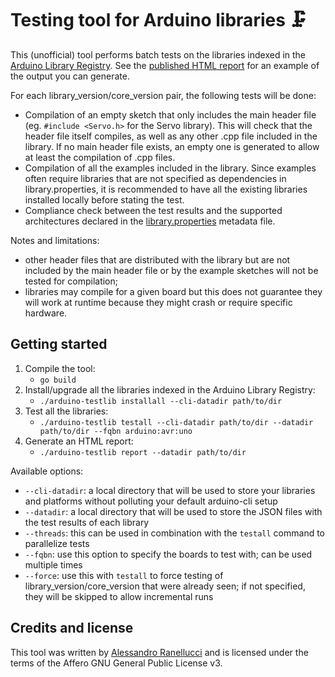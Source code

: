 # Testing tool for Arduino libraries 🗜

This (unofficial) tool performs batch tests on the libraries indexed in the [Arduino Library Registry](https://github.com/arduino/library-registry). See the [published HTML report](https://alranel.github.io/arduino-testlib/) for an example of the output you can generate.

For each library_version/core_version pair, the following tests will be done:

* Compilation of an empty sketch that only includes the main header file (eg. `#include <Servo.h>` for the Servo library). This will check that the header file itself compiles, as well as any other .cpp file included in the library. If no main header file exists, an empty one is generated to allow at least the compilation of .cpp files.
* Compilation of all the examples included in the library. Since examples often require libraries that are not specified as dependencies in library.properties, it is recommended to have all the existing libraries installed locally before stating the test.
* Compliance check between the test results and the supported architectures declared in the [library.properties](https://arduino.github.io/arduino-cli/0.20/library-specification/) metadata file.

Notes and limitations:

* other header files that are distributed with the library but are not included by the main header file or by the example sketches will not be tested for compilation;
* libraries may compile for a given board but this does not guarantee they will work at runtime because they might crash or require specific hardware.

## Getting started

1. Compile the tool:
    * `go build`
2. Install/upgrade all the libraries indexed in the Arduino Library Registry:
    * `./arduino-testlib installall --cli-datadir path/to/dir`
3. Test all the libraries:
    * `./arduino-testlib testall --cli-datadir path/to/dir --datadir path/to/dir --fqbn arduino:avr:uno`
4. Generate an HTML report:
    * `./arduino-testlib report --datadir path/to/dir`

Available options:

* `--cli-datadir`: a local directory that will be used to store your libraries and platforms without polluting your default arduino-cli setup
* `--datadir`: a local directory that will be used to store the JSON files with the test results of each library
* `--threads`: this can be used in combination with the `testall` command to parallelize tests
* `--fqbn`: use this option to specify the boards to test with; can be used multiple times
* `--force`: use this with `testall` to force testing of library_version/core_version that were already seen; if not specified, they will be skipped to allow incremental runs

## Credits and license

This tool was written by [Alessandro Ranellucci](https://github.com/alranel) and is licensed under the terms of the Affero GNU General Public License v3.